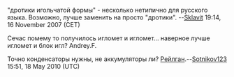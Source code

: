 "дротики игольчатой формы" - несколько нетипично для русского языка.
Возможно, лучше заменить на просто "дротики".
--[Sklavit](User:Sklavit "wikilink") 19:14, 16 November 2007 (CET)

Сечас помему то получилось игломет и игломет... наверное лучше игломет и
блок игл? Andrey.F.

Точно конденсаторы нужны, не аккумуляторы ли?
[Рейлган](http://ru.wikipedia.org/wiki/%D0%A0%D0%B5%D0%BB%D1%8C%D1%81%D0%BE%D1%82%D1%80%D0%BE%D0%BD).--[Sotnikov123](User:Sotnikov123 "wikilink")
15:51, 18 May 2010 (UTC)